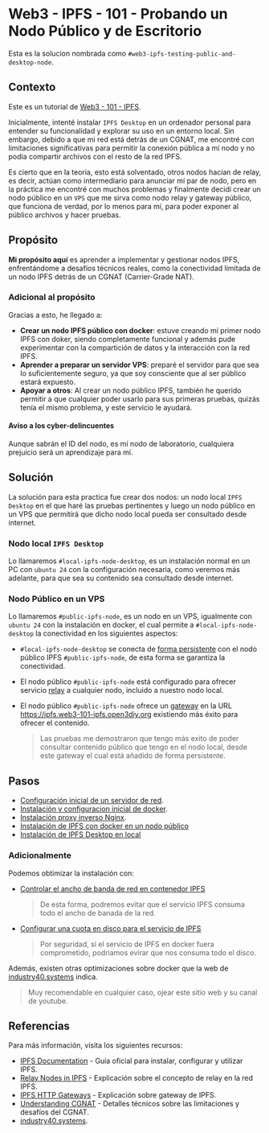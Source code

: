 # Web3 - IPFS - 101 - Probando un Nodo Público y de Escritorio

Esta es la solucion nombrada como `#web3-ipfs-testing-public-and-desktop-node`.

## Contexto

Este es un tutorial de [Web3 - 101 - IPFS](../README.md).

Inicialmente, intenté instalar `IPFS Desktop` en un ordenador personal para entender su funcionalidad y explorar su uso en un entorno local. Sin embargo, debido a que mi red está detrás de un CGNAT, me encontré con limitaciones significativas para permitir la conexión pública a mí nodo y no podía compartir archivos con el resto de la red IPFS.

Es cierto que en la teoria, esto está solventado, otros nodos hacían de relay, es decir, actúan como intermediario para anunciar mí par de nodo, pero en la práctica me encontré con muchos problemas y finalmente decidí crear un nodo público en un `VPS` que me sirva como nodo relay y gateway público, que funciona de verdad, por lo menos para mí, para poder exponer al público archivos y hacer pruebas.

## Propósito

**Mi propósito aquí** es aprender a implementar y gestionar nodos IPFS, enfrentándome a desafíos técnicos reales, como la conectividad limitada de un nodo IPFS detrás de un CGNAT (Carrier-Grade NAT).

### Adicional al propósito

Gracias a esto, he llegado a:

- **Crear un nodo IPFS público con docker**: estuve creando mí primer nodo IPFS con doker, siendo completamente funcional y además pude experimentar con la compartición de datos y la interacción con la red IPFS.
- **Aprender a preparar un servidor VPS**: preparé el servidor para que sea lo suficientemente seguro, ya que soy consciente que al ser público estará expuesto.
- **Apoyar a otros**: Al crear un nodo público IPFS, también he querido permitir a que cualquier poder usarlo para sus primeras pruebas, quizás tenía el mismo problema, y este servicio le ayudará.

#### Aviso a los cyber-delincuentes

Aunque sabrán el ID del nodo, es mí nodo de laboratorio, cualquiera prejuicio será un aprendizaje para mí.

## Solución

La solución para esta practica fue crear dos nodos: un nodo local `IPFS Desktop` en el que haré las pruebas pertinentes y luego un nodo público en un VPS que permitirá que dicho nodo local pueda ser consultado desde internet.

### Nodo local `IPFS Desktop`

Lo llamaremos `#local-ipfs-node-desktop`, es un instalación normal en un PC con `ubuntu 24` con la configuración necesaria, como veremos más adelante, para que sea su contenido sea consultado desde internet.

### Nodo Público en un VPS

Lo llamaremos `#public-ipfs-node`, es un nodo en un VPS, igualmente con `ubuntu 24` con la instalación en docker, el cual permite a `#local-ipfs-node-desktop` la conectividad en los siguientes aspectos:

- `#local-ipfs-node-desktop` se conecta de [forma persistente](https://docs.ipfs.tech/how-to/peering-with-content-providers/) con el nodo público IPFS `#public-ipfs-node`, de esta forma se garantiza la conectividad.
- El nodo público `#public-ipfs-node` está configurado para ofrecer servicio [relay](https://docs.ipfs.tech/concepts/nodes/#relay) a cualquier nodo, incluido a nuestro nodo local.
- El nodo público `#public-ipfs-node` ofrece un [gateway](https://docs.ipfs.tech/concepts/how-ipfs-works/#ipfs-http-gateways) en la URL <https://ipfs.web3-101-ipfs.open3diy.org> existiendo más éxito para ofrecer el contenido.

    > Las pruebas me demostraron que tengo más exito de poder consultar contenido público que tengo en el nodo local, desde este gateway el cual está añadido de forma persistente.

## Pasos

- [Configuración inicial de un servidor de red](../../misc/netServer-initial-configuration.md).
- [Instalación y configuracion inicial de docker](../../misc/netServer-docker-install-configuration.md).
- [Instalación proxy inverso Nginx](../../misc/netServer-reverseProxy-Nginx-install.md).
- [Instalación de IPFS con docker en un nodo público](./public-ipfs-node-install.md)
- [Instalación de IPFS Desktop en local](./local-ipfs-node-desktop-install.md)

### Adicionalmente

Podemos obtimizar la instalación con:

- [Controlar el ancho de banda de red en contenedor IPFS](../../misc/netServer-docker-network-bandwidth.md)
    > De esta forma, podremos evitar que el servicio IPFS consuma todo el ancho de banada de la red.
- [Configurar una cuota en disco para el servicio de IPFS](../../misc/netServer-security-quotaDisc.md)
    > Por seguridad, si el servicio de IPFS en docker fuera comprometido, podriamos evirar que nos consuma todo el disco.

Además, existen otras optimizaciones sobre docker que la web de [industry40.systems](https://industry40.systems/docker,-limitar-los-recursos-de-sistema-de-un-contenedor-368a57b81561427f8b79fb018b18f76d) indica.

> Muy recomendable en cualquier caso, ojear este sitio web y su canal de youtube.

## Referencias

Para más información, visita los siguientes recursos:

- [IPFS Documentation](https://docs.ipfs.tech/) - Guía oficial para instalar, configurar y utilizar IPFS.
- [Relay Nodes in IPFS](https://docs.ipfs.tech/concepts/nodes/#relay) - Explicación sobre el concepto de relay en la red IPFS.
- [IPFS HTTP Gateways](https://docs.ipfs.tech/concepts/how-ipfs-works/#ipfs-http-gateways) - Explicación sobre gateway de IPFS.
- [Understanding CGNAT](https://en.wikipedia.org/wiki/Carrier-grade_NAT) - Detalles técnicos sobre las limitaciones y desafíos del CGNAT.
- [industry40.systems](https://industry40.systems/).
